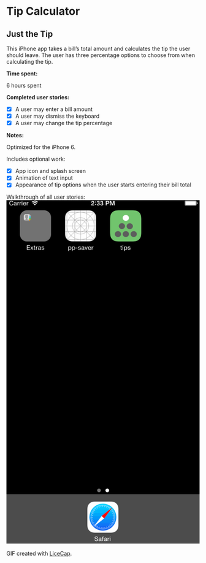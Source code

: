 # Tip Calculator 
## Just the Tip

This iPhone app takes a bill’s total amount and calculates the tip the user should leave. The user has three percentage options to choose from when calculating the tip. 

**Time spent:** 

6 hours spent

**Completed user stories:**
 
 * [X] A user may enter a bill amount
 * [X] A user may dismiss the keyboard
 * [X] A user may change the tip percentage

**Notes:**

Optimized for the iPhone 6. 

Includes optional work: 
 * [X] App icon and splash screen
 * [X] Animation of text input 
 * [X] Appearance of tip options when the user starts entering their bill total
 
Walkthrough of all user stories:
![Video Walkthrough](just_the_tip_walkthrough.gif)

GIF created with [LiceCap](http://www.cockos.com/licecap/).

